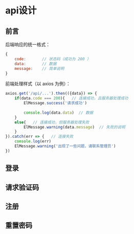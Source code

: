 # api设计



## 前言

后端响应的统一格式：

```js
{
    code:       // 状态码（成功为 200 ）
    data:       // 数据
    message:    // 简单说明
}
```

前端处理样式（以 axios 为例）：

```js
axios.get('/api/...').then(({data}) => {
    if(data.code === 200){   // 连接成功，且服务器处理成功
        ElMessage.success('请求成功')
        
        console.log(data.data)  // 数据
    }
    else{   // 连接成功，但服务器处理失败
        ElMessage.warning(data.message)  // 失败的说明
    }
}).catch(err => {   // 连接失败
    console.log(err)
    ElMessage.warning('出现了一些问题，请联系管理员')
})
```



## 登录



## 请求验证码



## 注册



## 重置密码

